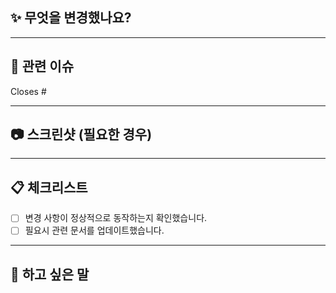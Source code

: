 <!-- 작성시에는 템플릿 내 모든 주석을 삭제해주세요. -->

## ✨ 무엇을 변경했나요?

<!-- 변경 사항에 대한 간단한 설명을 적어주세요. -->

---

## 🔗 관련 이슈

<!-- 관련된 이슈 번호를 적어주세요. -->

Closes #

---

## 📷 스크린샷 (필요한 경우)

<!-- 시각적인 변경 사항이 있다면 스크린샷을 포함해주세요. -->

---

## 📋 체크리스트

- [ ] 변경 사항이 정상적으로 동작하는지 확인했습니다.
- [ ] 필요시 관련 문서를 업데이트했습니다.

---

## 💬 하고 싶은 말

<!-- 리뷰어에게 전달하고 싶은 내용을 자유롭게 적어주세요. -->
